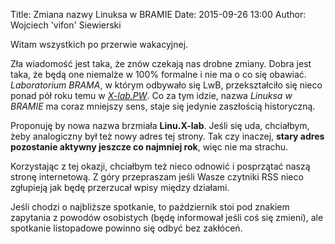 Title: Zmiana nazwy Linuksa w BRAMIE
Date: 2015-09-26 13:00
Author: Wojciech 'vifon' Siewierski

Witam wszystkich po przerwie wakacyjnej.

Zła wiadomość jest taka, że znów czekają nas drobne zmiany. Dobra jest
taka, że będą one niemalże w 100% formalne i nie ma o co się obawiać.
_Laboratorium BRAMA_, w którym odbywało się LwB, przekształciło się
nieco ponad pół roku temu w [_X-lab.PW_][1]. Co za tym idzie, nazwa
_Linuksa w BRAMIE_ ma coraz mniejszy sens, staje się jedynie
zaszłością historyczną.

[1]: http://x-lab.pw/

Proponuję by nowa nazwa brzmiała **Linu.X-lab**. Jeśli się uda,
chciałbym, żeby analogiczny był też nowy adres tej strony. Tak czy
inaczej, **stary adres pozostanie aktywny jeszcze co najmniej rok**,
więc nie ma strachu.

Korzystając z tej okazji, chciałbym też nieco odnowić i posprzątać
naszą stronę internetową. Z góry przepraszam jeśli Wasze czytniki RSS
nieco zgłupieją jak będę przerzucał wpisy między działami.

Jeśli chodzi o najbliższe spotkanie, to październik stoi pod znakiem
zapytania z powodów osobistych (będę informował jeśli coś się zmieni),
ale spotkanie listopadowe powinno się odbyć bez zakłóceń.
